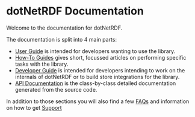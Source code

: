 # dotNetRDF Documentation

Welcome to the documentation for dotNetRDF.

The documentation is split into 4 main parts:

  * [User Guide](user_guide/index.md) is intended for developers wanting to use the library.
  * [How-To Guides](howto/index.md) gives short, focussed articles on performing specific tasks with the library.
  * [Developer Guide](developer_guide/index.md) is intended for developers intending to work on the internals of dotNetRDF or to build store integrations for the library.
  * [API Documentation](../api/index.md) is the class-by-class detailed documentation generated from the source code.

In addition to those sections you will also find a few [FAQs](faqs/index.md) and information on how to get [Support](support/index.md)
